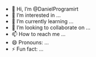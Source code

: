- 👋 Hi, I’m @DanielProgramirt
- 👀 I’m interested in ...
- 🌱 I’m currently learning ...
- 💞️ I’m looking to collaborate on ...
- 📫 How to reach me ...
- 😄 Pronouns: ...
- ⚡ Fun fact: ...

<!---
DanielProgramirt/DanielProgramirt is a ✨ special ✨ repository because its `README.md` (this file) appears on your GitHub profile.
You can click the Preview link to take a look at your changes.
--->
